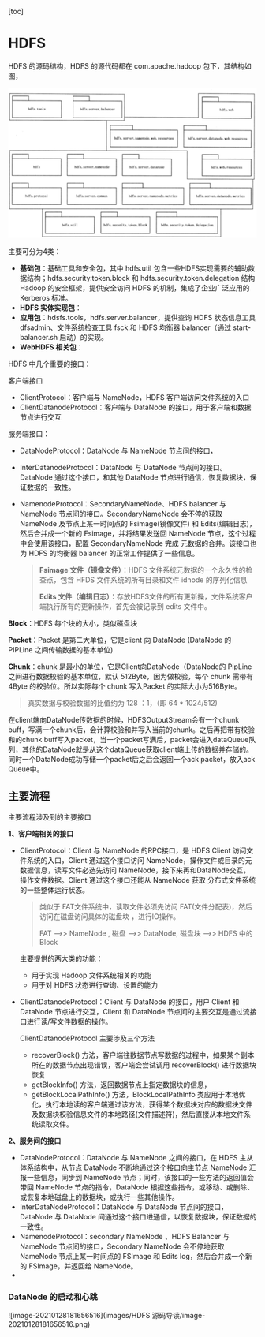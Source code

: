[toc]

# HDFS 

HDFS 的源码结构，HDFS 的源代码都在 com.apache.hadoop 包下，其结构如图，

<img src="images/HDFS 源码导读/image-20210126162840073.png" alt="images/HDFS 源码导读/image-20210126162840073.png" style="zoom: 67%;" />

主要可分为4类：

* **基础包**：基础工具和安全包，其中 hdfs.util 包含一些HDFS实现需要的辅助数据结构；hdfs.security.token.block 和 hdfs.security.token.delegation 结构 Hadoop 的安全框架，提供安全访问 HDFS 的机制，集成了企业广泛应用的 Kerberos 标准。
* **HDFS 实体实现包**：
* **应用包**：hdsfs.tools，hdfs.server.balancer，提供查询 HDFS 状态信息工具 dfsadmin、文件系统检查工具 fsck 和 HDFS 均衡器 balancer（通过 start-balancer.sh 启动）的实现。
* **WebHDFS 相关包**：

HDFS 中几个重要的接口：

客户端接口

* ClientProtocol：客户端与 NameNode，HDFS 客户端访问文件系统的入口
* ClientDatanodeProtocol：客户端与 DataNode 的接口，用于客户端和数据节点进行交互

服务端接口：

* DataNodeProtocol：DataNode 与 NameNode 节点间的接口，

* InterDatanodeProtocol：DataNode 与 DataNode 节点间的接口。DataNode 通过这个接口，和其他 DataNode 节点进行通信，恢复数据块，保证数据的一致性。

* NamenodeProtocol：SecondaryNameNode、HDFS balancer 与 NameNode 节点间的接口。SecondaryNameNode 会不停的获取 NameNode 及节点上某一时间点的 Fsimage(镜像文件) 和  Edits(编辑日志)，然后合并成一个新的 Fsimage，并将结果发送回 NameNode 节点，这个过程中会使用该接口，配置 SecondaryNameNode 完成 元数据的合并。该接口也为 HDFS 的均衡器 balancer 的正常工作提供了一些信息。

  > **Fsimage 文件（镜像文件）**：HDFS 文件系统元数据的一个永久性的检查点，包含 HFDS 文件系统的所有目录和文件 idnode  的序列化信息
  >
  > **Edits 文件（编辑日志）**：存放HDFS文件的所有更新操，文件系统客户端执行所有的更新操作，首先会被记录到 edits 文件中。



**Block**：HDFS 每个块的大小，类似磁盘块

**Packet**：Packet 是第二大单位，它是client 向 DataNode (DataNode 的 PIPLine 之间传输数据的基本单位)

**Chunk**：chunk 是最小的单位，它是Client向DataNode（DataNode的 PipLine 之间进行数据校验的基本单位，默认 512Byte，因为做校验，每个 chunk 需带有4Byte 的校验位。所以实际每个 chunk 写入Packet 的实际大小为516Byte。

> 真实数据与校验数据的比值约为 128 ：1，（即 64 * 1024/512)

在client端向DataNode传数据的时候，HDFSOutputStream会有一个chunk buff，写满一个chunk后，会计算校验和并写入当前的chunk。之后再把带有校验和的chunk buff写入packet，当一个packet写满后，packet会进入dataQueue队列，其他的DataNode就是从这个dataQueue获取client端上传的数据并存储的。同时一个DataNode成功存储一个packet后之后会返回一个ack packet，放入ack Queue中。





## 主要流程

主要流程涉及到的主要接口

**1、客户端相关的接口**

* ClientProtocol：Client 与 NameNode 的RPC接口，是 HDFS Client 访问文件系统的入口，Client 通过这个接口访问 NameNode，操作文件或目录的元数据信息，读写文件必选先访问 NameNode，接下来再和DataNode交互，操作文件数据。Client 通过这个接口还能从 NameNode 获取 分布式文件系统的一些整体运行状态。

  > 类似于 FAT文件系统中，读取文件必须先访问 FAT(文件分配表)，然后访问在磁盘访问具体的磁盘块 ，进行IO操作。
  >
  > FAT  -->> NameNode , 磁盘 -->>  DataNode,  磁盘块 -->> HDFS 中的Block

  主要提供的两大类的功能：

  * 用于实现 Hadoop 文件系统相关的功能
  * 用于对 HDFS 状态进行查询、设置的能力

* ClientDatanodeProtocol：Client 与 DataNode 的接口，用户 Client 和 DataNode 节点进行交互，Client 和 DataNode 节点间的主要交互是通过流接口进行读/写文件数据的操作。

  ClientDatanodeProtocol 主要涉及三个方法

  * recoverBlock() 方法，客户端往数据节点写数据的过程中，如果某个副本所在的数据节点出现错误，客户端会尝试调用 recoverBlock() 进行数据块恢复
  * getBlockInfo() 方法，返回数据节点上指定数据块的信息，
  * getBlockLocalPathInfo() 方法，BlockLocalPathInfo 类应用于本地优化，执行本地读的客户端通过该方法，获得某个数据块对应的数据块文件及数据块校验信息文件的本地路径(文件描述符)，然后直接从本地文件系统读取文件。

**2、服务间的接口**

* DataNodeProtocol：DataNode 与 NameNode 之间的接口，在 HDFS 主从体系结构中，从节点 DataNode 不断地通过这个接口向主节点 NameNode 汇报一些信息，同步到 NameNode 节点；同时，该接口的一些方法的返回值会带回 NameNode 节点的指令，DataNode 根据这些指令，或移动、或删除、或恢复本地磁盘上的数据块，或执行一些其他操作。
* InterDataNodeProtocol：DataNode 与 DataNode 节点间的接口，DataNode 与 DataNode 间通过这个接口进通信，以恢复数据块，保证数据的一致性。
* NamenodeProtocol：secondary NameNode 、HDFS Balancer 与 NameNode 节点间的接口，Secondary NameNode 会不停地获取 NameNode 节点上某一时间点的 FSImage 和 Edits log，然后合并成一个新的 FSImage，并返回给 NameNode。
* 

### DataNode 的启动和心跳

![image-20210128181656516](images/HDFS 源码导读/image-20210128181656516.png)



